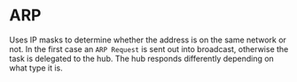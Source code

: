 # ARP

Uses IP masks to determine whether the address is on the same network or
not. In the first case an `ARP Request` is sent out into broadcast,
otherwise the task is delegated to the hub. The hub responds differently
depending on what type it is.

